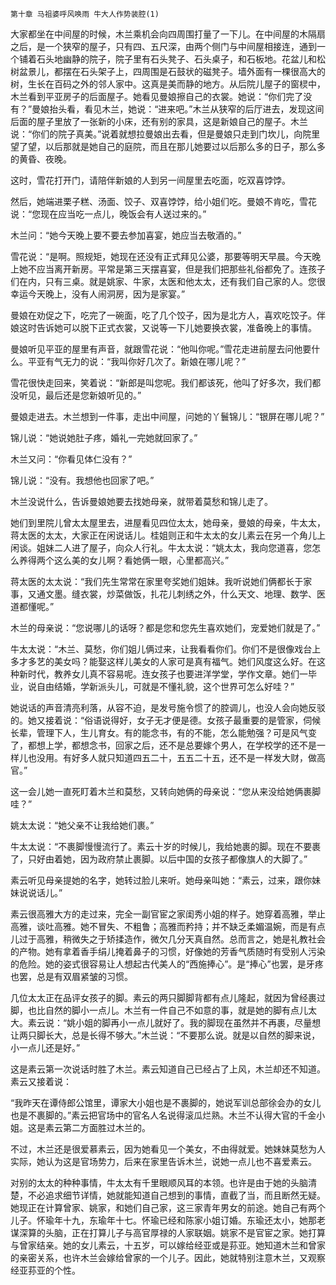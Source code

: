     第十章 马祖婆呼风唤雨 牛大人作势装腔(1) 

   大家都坐在中间屋的时候，木兰乘机会向四周围打量了一下儿。在中间屋的木隔扇之后，是一个狭窄的屋子，只有四、五尺深，由两个侧门与中间屋相接连，通到一个铺着石头地幽静的院子，院子里有石头凳子、石头桌子，和石板地。花盆儿和松树盆景儿，都摆在石头架子上，四周围是石鼓状的磁凳子。墙外面有一棵很高大的树，生长在百码之外的邻人家中。这真是美而静的地方。从后院儿屋子的窗棂中，木兰看到平亚房子的后面屋子。她看见曼娘擦自己的衣裳。她说：“你们完了没有？”曼娘抬头看，看见木兰，她说：“进来吧。”木兰从狭窄的后厅进去，发现这间后面的屋子里放了一张新的小床，还有别的家具，这是新娘自己的屋子。木兰说：“你们的院子真美。”说着就想拉曼娘出去看，但是曼娘只走到门坎儿，向院里望了望，以后那就是她自己的庭院，而且在那儿她要过以后那么多的日子，那么多的黄昏、夜晚。

   这时，雪花打开门，请陪伴新娘的人到另一间屋里去吃面，吃双喜饽饽。

   然后，她端进栗子糕、汤面、饺子、双喜饽饽，给小姐们吃。曼娘不肯吃，雪花说：“您现在应当吃一点儿，晚饭会有人送过来的。”

   木兰问：“她今天晚上要不要去参加喜宴，她应当去敬酒的。”

   雪花说：“是啊。照规矩，她现在还没有正式拜见公婆，那要等明天早晨。今天晚上她不应当离开新房。平常是第三天摆喜宴，但是我们把那些礼俗都免了。连孩子们在内，只有三桌。就是姚家、牛家，太医和他太太，还有我们自己家的人。您很幸运今天晚上，没有人闹洞房，因为是家宴。”

   曼娘在劝促之下，吃完了一碗面，吃了几个饺子，因为是北方人，喜欢吃饺子。伴娘这时告诉她可以脱下正式衣裳，又说等一下儿她要换衣裳，准备晚上的事情。

   曼娘听见平亚的屋里有声音，就跟雪花说：“他叫你呢。”雪花走进前屋去问他要什么。平亚有气无力的说：“我叫你好几次了。新娘在哪儿呢？”

   雪花很快走回来，笑着说：“新郎是叫您呢。我们都该死，他叫了好多次，我们都没听见，最后还是您新娘听见的。”

   曼娘走进去。木兰想到一件事，走出中间屋，问她的丫鬟锦儿：“银屏在哪儿呢？”

   锦儿说：“她说她肚子疼，婚礼一完她就回家了。”

   木兰又问：“你看见体仁没有？”

   锦儿说：“没有。我想他也回家了吧。”

   木兰没说什么，告诉曼娘她要去找她母亲，就带着莫愁和锦儿走了。

   她们到里院儿曾太太屋里去，进屋看见四位太太，她母亲，曼娘的母亲，牛太太，蒋太医的太太，大家正在闲说话儿。桂姐则正和牛太太的女儿素云在另一个角儿上闲谈。姐妹二人进了屋子，向众人行礼。牛太太说：“姚太太，我向您道喜，您怎么养得两个这么美的女儿啊？看她俩一眼，心里都高兴。”

   蒋太医的太太说：“我们先生常常在家里夸奖她们姐妹。我听说她们俩都长于家事，又通文墨。缝衣裳，炒菜做饭，扎花儿刺绣之外，什么天文、地理、数学、医道都懂呢。”

   木兰的母亲说：“您说哪儿的话呀？都是您和您先生喜欢她们，宠爱她们就是了。”

   牛太太说：“木兰、莫愁，你们姐儿俩过来，让我看看你们。你们不是很像戏台上多才多艺的美女吗？能娶这样儿美女的人家可是真有福气。她们风度这么好。在这种新时代，教养女儿真不容易呢。连女孩子也要进洋学堂，学作文章。她们一毕业，说自由结婚，学新派头儿，可就是不懂礼貌，这个世界可怎么好哇？”

   她说话的声音清亮利落，从容不迫，是发号施令惯了的腔调儿，也没人会向她反驳的。她又接着说：“俗语说得好，女子无才便是德。女孩子最重要的是管家，伺候长辈，管理下人，生儿育女。有的能念书，有的不能，怎么能勉强？可是风气变了，都想上学，都想念书，回家之后，还不是总要嫁个男人，在学校学的还不是一样儿也没用。有好多人就只知道四五二十，五五二十五，还不是一样发大财，做高官。”

   这一会儿她一直死盯着木兰和莫愁，又转向她俩的母亲说：“您从来没给她俩裹脚哇？”

   姚太太说：“她父亲不让我给她们裹。”

   牛太太说：“不裹脚慢慢流行了。素云十岁的时候儿，我给她裹的脚。现在不要裹了，只好由着她，因为政府禁止裹脚。以后中国的女孩子都像旗人的大脚了。”

   素云听见母亲提她的名字，她转过脸儿来听。她母亲叫她：“素云，过来，跟你妹妹说说话儿。”

   素云很高雅大方的走过来，完全一副官宦之家闺秀小姐的样子。她穿着高雅，举止高雅，谈吐高雅。她不冒失、不粗鲁；高雅而矜持；并不缺乏柔媚温婉，而是有点儿过于高雅，稍微失之于矫揉造作，微欠几分天真自然。总而言之，她是礼教社会的产物。她有拿着香手绢儿掩着鼻子的习惯，好像她的芳香气质随时有受别人污染的危险。她的姿式很容易让人想起古代美人的“西施捧心”。是“捧心”也罢，是牙疼也罢，总是有双眉紧皱的习惯。

   几位太太正在品评女孩子的脚。素云的两只脚脚背都有点儿隆起，就因为曾经裹过脚，也比自然的脚小一点儿。木兰有一件自己不如意的事，就是她的脚有点儿太大。素云说：“姚小姐的脚再小一点儿就好了。我的脚现在虽然并不再裹，尽量想让两只脚长大，总是长得不够大。”木兰说：“不要那么说。就是以自然的脚来说，小一点儿还是好。”

   这是素云第一次说话时胜了木兰。素云知道自己已经占了上风，木兰却还不知道。素云又接着说：

   “我昨天在谭侍郎公馆里，谭家大小姐也是不裹脚的，她说军训总部徐会办的女儿也是不裹脚的。”素云把官场中的官名人名说得滚瓜烂熟。木兰不认得大官的千金小姐。这是素云第二方面胜过木兰的。

   不过，木兰还是很爱慕素云，因为她看见一个美女，不由得就爱。她妹妹莫愁为人实际，她认为这是官场势力，后来在家里告诉木兰，说她一点儿也不喜爱素云。

   对别的太太的种种事情，牛太太有千里眼顺风耳的本领。也许是由于她的头脑清楚，不必追求细节详情，她就能知道自己想到的事情，直截了当，而且断然无疑。她现正在计算曾家、姚家，和她们自己家，这三家青年男女的前途。她自己有两个儿子。怀瑜年十九，东瑜年十七。怀瑜已经和陈家小姐订婚。东瑜还太小，她那老谋深算的头脑，正在打算儿子与高官厚禄的人家联姻。姚家不是官宦之家。她打算与曾家结亲。她的女儿素云，十五岁，可以嫁给经亚或是荪亚。她知道木兰和曾家的亲密关系，也许木兰会嫁给曾家的一个儿子。因此，她就特别注意木兰，又观察经亚荪亚的个性。

